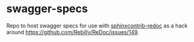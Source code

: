 # swagger-specs

Repo to host swagger specs for use with [sphinxcontrib-redoc](https://sphinxcontrib-redoc.readthedocs.io/en/stable/) as a hack around https://github.com/Rebilly/ReDoc/issues/149.
